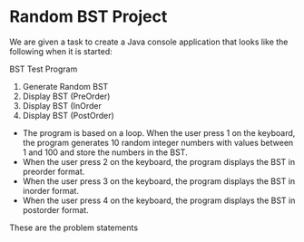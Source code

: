 # Random BST Project

We are given a task to create a Java console application that looks like the following when it is started:

BST Test Program
1. Generate Random BST
2. Display BST (PreOrder)
3. Display BST (InOrder
4. Display BST (PostOrder)

- The program is based on a loop. When the user press 1 on the keyboard, the program generates 10 random integer numbers with values between 1 and 100 and store the numbers in the BST.
- When the user press 2 on the keyboard, the program displays the BST in preorder format. 
- When the user press 3 on the keyboard, the program displays the BST in inorder format. 
- When the user press 4 on the keyboard, the program displays the BST in postorder format. 

These are the problem statements
